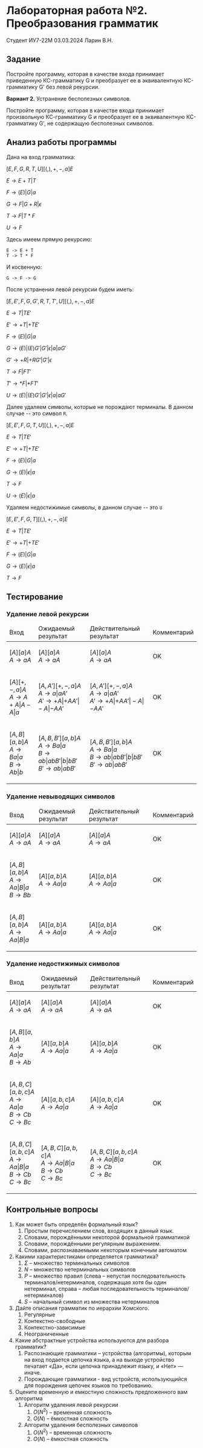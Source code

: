 # Лабораторная работа №2. Преобразования грамматик

Студент ИУ7-22М 03.03.2024 Ларин В.Н. 

## Задание

Постройте программу, которая в качестве входа принимает приведенную КС-грамматику G и
преобразует ее в эквивалентную КС-грамматику G' без левой рекурсии.

**Вариант 2.** Устранение бесполезных символов.

Постройте программу, которая в качестве входа принимает произвольную КС-грамматику G  и
преобразует ее в эквивалентную КС-грамматику G', не содержащую бесполезных символов.


## Анализ работы программы




Дана на вход грамматика:

$[E,F,G,R,T,U] [(,),+,-,a] E$



$E \rightarrow E + T | T$

$F \rightarrow ( E ) | G | a$

$G \rightarrow F | G + R | \epsilon$

$T \rightarrow F | T * F$

$U \rightarrow F$





Здесь имеем прямую рекурсию:
```
E -> E + T
T -> T * F
```

И косвенную:
```
G -> F -> G
```

После устранения левой рекурсии будем иметь:


$[E,E',F,G,G',R,T,T',U] [(,),+,-,a] E$



$E \rightarrow T | T E'$

$E' \rightarrow + T | + T E'$

$F \rightarrow ( E ) | G | a$

$G \rightarrow ( E ) | ( E ) G' | G' | \epsilon | a | a G'$

$G' \rightarrow + R | + R G' | G' | \epsilon$

$T \rightarrow F | F T'$

$T' \rightarrow * F | * F T'$

$U \rightarrow ( E ) |( E ) G' | G' | \epsilon | a | a G'$

Далее удаляем символы, которые не порождают терминалы. В данном случае -- это символ `R`.


$[E,E',F,G,T,U] [(,),+,-,a] E$



$E \rightarrow T | T E'$

$E' \rightarrow + T | + T E'$

$F \rightarrow ( E ) | G | a$

$G \rightarrow ( E ) | \epsilon | a$

$T \rightarrow F$

$U \rightarrow ( E ) |  \epsilon | a$




Удаляем недостижимые символы, в данном случае -- это `U`



$[E,E',F,G,T] [(,),+,-,a] E$



$E \rightarrow T | T E'$

$E' \rightarrow + T | + T E'$

$F \rightarrow ( E ) | G | a$

$G \rightarrow ( E ) | \epsilon | a$

$T \rightarrow F$




## Тестирование 

### Удаление левой рекурсии

<table><thead><tr><td>Вход</td><td>Ожидаемый результат</td><td>Действительный результат</td><td>Комментарий</td></tr></thead><tbody><tr><td>

$[A] [a] A$
<br>
$A \rightarrow a A$
</td><td>

$[A] [a] A$
<br>
$A \rightarrow a A$
</td><td>

$[A] [a] A$
<br>
$A \rightarrow a A$</td><td>

OK
</td></tr>
<tr><td>

$[A] [+,-,a] A$
<br>
$A \rightarrow A + A | A - A | a$
</td><td>

$[A,A'] [+,-,a] A$
<br>
$A \rightarrow a | a A'$
<br>
$A' \rightarrow + A | + A A' | - A | - A A'$
</td><td>

$[A,A'] [+,-,a] A$
<br>
$A \rightarrow a | a A'$
<br>
$A' \rightarrow + A | + A A' | - A | - A A'$</td><td>

OK
</td></tr>
<tr><td>

$[A,B] [a,b] A$
<br>
$A \rightarrow B a | a$
<br>
$B \rightarrow A b | b$
</td><td>

$[A,B,B'] [a,b] A$
<br>
$A \rightarrow B a | a$
<br>
$B \rightarrow a b | a b B' | b | b B'$
<br>
$B' \rightarrow a b | a b B'$
</td><td>

$[A,B,B'] [a,b] A$
<br>
$A \rightarrow B a | a$
<br>
$B \rightarrow a b | a b B' | b | b B'$
<br>
$B' \rightarrow a b | a b B'$</td><td>

OK
</td></tr>
</tbody></table>


### Удаление невыводящих символов

<table><thead><tr><td>Вход</td><td>Ожидаемый результат</td><td>Действительный результат</td><td>Комментарий</td></tr></thead><tbody><tr><td>

$[A] [a] A$
<br>
$A \rightarrow a A$
</td><td>

$[A] [a] A$
<br>
$A \rightarrow a A$
</td><td>

$[A] [a] A$
<br>
$A \rightarrow a A$</td><td>

OK
</td></tr>
<tr><td>

$[A,B] [a,b] A$
<br>
$A \rightarrow A a | B | a$
<br>
$B \rightarrow B b$
</td><td>

$[A] [a,b] A$
<br>
$A \rightarrow A a | a$
</td><td>

$[A] [a,b] A$
<br>
$A \rightarrow A a | a$</td><td>

OK
</td></tr>
<tr><td>

$[A,B] [a,b] A$
<br>
$A \rightarrow A a | B | a$
</td><td>

$[A] [a,b] A$
<br>
$A \rightarrow A a | a$
</td><td>

$[A] [a,b] A$
<br>
$A \rightarrow A a | a$</td><td>

OK
</td></tr>
</tbody></table>

### Удаление недостижимых символов

<table><thead><tr><td>Вход</td><td>Ожидаемый результат</td><td>Действительный результат</td><td>Комментарий</td></tr></thead><tbody><tr><td>

$[A] [a] A$
<br>
$A \rightarrow a A$
</td><td>

$[A] [a] A$
<br>
$A \rightarrow a A$
</td><td>

$[A] [a] A$
<br>
$A \rightarrow a A$</td><td>

OK
</td></tr>
<tr><td>

$[A,B] [a,b] A$
<br>
$A \rightarrow A a | a$
<br>
$B \rightarrow A b$
</td><td>

$[A] [a,b] A$
<br>
$A \rightarrow A a | a$
</td><td>

$[A] [a,b] A$
<br>
$A \rightarrow A a | a$</td><td>

OK
</td></tr>
<tr><td>

$[A,B,C] [a,b,c] A$
<br>
$A \rightarrow A a | a$
<br>
$B \rightarrow C b$
<br>
$C \rightarrow B c$
</td><td>

$[A] [a,b,c] A$
<br>
$A \rightarrow A a | a$
</td><td>

$[A] [a,b,c] A$
<br>
$A \rightarrow A a | a$</td><td>

OK
</td></tr>
<tr><td>

$[A,B,C] [a,b,c] A$
<br>
$A \rightarrow A a | B | a$
<br>
$B \rightarrow C b$
<br>
$C \rightarrow B c$
</td><td>

$[A,B,C] [a,b,c] A$
<br>
$A \rightarrow A a | B | a$
<br>
$B \rightarrow C b$
<br>
$C \rightarrow B c$
</td><td>

$[A,B,C] [a,b,c] A$
<br>
$A \rightarrow A a | B | a$
<br>
$B \rightarrow C b$
<br>
$C \rightarrow B c$</td><td>

OK
</td></tr>
</tbody></table>


## Контрольные вопросы

1.	Как может быть определён формальный язык?
    1.	Простым перечислением слов, входящих в данный язык.
    2.	Словами, порождёнными некоторой формальной грамматикой
    3.	Словами, порождёнными регулярным выражением.
    4.	Словами, распознаваемыми некоторым конечным автоматом
2.	Какими характеристиками определяется грамматика?
    1.	$Σ$ – множество терминальных символов
    2.	$N$ – множество нетерминальных символов
    3.	$P$ – множество правил (слева – непустая последовательность терминалов/нетерминалов, содержащая хотя бы один нетерминал, справа – любая последовательность терминалов/нетерминалов)
    4.	$S$ – начальный символ из множества нетерминалов
3.	Дайте описания грамматик по иерархии Хомского. 
    1. Регулярные 
    2. Контекстно-свободные
    3. Контекстно-зависимые
    4. Неограниченные
4.	Какие абстрактные устройства используются для разбора грамматик?
    1.	Распознающие грамматики – устройства (алгоритмы), которым на вход подается цепочка языка, а на выходе устройство печатает «Да», если цепочка принадлежит языку, и «Нет» — иначе.
    2.	Порождающие грамматики - вид устройств, использующийся для порождения цепочек языков по требованию.
5.	Оцените временную и емкостную сложность предложенного вам алгоритма
    1. Алгоритм удаления левой рекурсии
        1.	$O(N^2)$ – временная сложность
        2.	$O(N)$ – ёмкостная сложность
    2. Алгоритм удаления бесполезных символов
       1. $O(N^2)$ – временная сложность
       2. $O(N)$ – ёмкостная сложность
